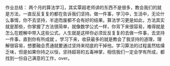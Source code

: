 作业总结：
	两个月的算法学习，其实覃超老师讲的东西不是很多，教会我们的就是方法，一直反反复复的都在告诉我们坚持。做一件事，学习中，生活中，无论什么事情，你不去坚持，半途而废都不会有好的结果。算法学习更是如此，方法其实就是那些，你掌握了方法很简单，就像数学公式一样，你背下来很容易，难得就是怎么在题解中带入这些公式。人生就是这样你必须反反复复的去做一件事，去坚持一件事，直到你有所成就 。学习下来，收获最多的就是教会了我坚持的道理，理解很容易，想要融会贯通就要通过坚持来彻底的干掉他。学习算法的过程虽然枯燥乏味，但是如果你持之以恒，坚持超哥的五毒神掌，相信我们一定会学有所成，都找到一份自己满意的工作，over。
